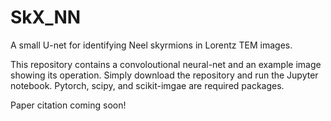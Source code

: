 # SkX_NN
A small U-net for identifying Neel skyrmions in Lorentz TEM images.


This repository contains a convoloutional neural-net and an example image showing its operation. Simply download the repository and run the Jupyter notebook. Pytorch, scipy, and scikit-imgae are required packages. 

Paper citation coming soon!
